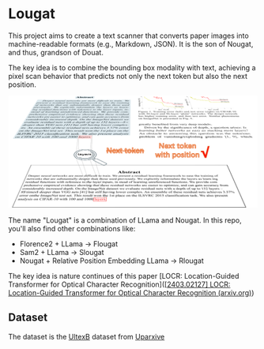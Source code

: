 # Lougat

This project aims to create a text scanner that converts paper images into machine-readable formats (e.g., Markdown, JSON). It is the son of Nougat, and thus, grandson of Douat.

The key idea is to combine the bounding box modality with text, achieving a pixel scan behavior that predicts not only the next token but also the next position.

![Example Image](images/image.png)

The name "Lougat" is a combination of LLama and Nougat. In this repo, you'll also find other combinations like: 

- Florence2 + LLama → Flougat
- Sam2 + LLama → Slougat
- Nougat + Relative Position Embedding LLama → Rlougat

The key idea is nature continues of this paper [LOCR: Location-Guided Transformer for Optical Character Recognition]([[2403.02127\] LOCR: Location-Guided Transformer for Optical Character Recognition (arxiv.org)](https://arxiv.org/abs/2403.02127))

## Dataset

The dataset is the [UltexB](https://huggingface.co/datasets/LLM4SCIENCE/uparxive_boxed_pdf/tree/main) dataset from [Uparxive](https://github.com/veya2ztn/uparxive/blob/release/documents/the_uparxive_text_level_boxed_dataset.md) 

